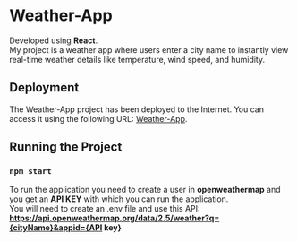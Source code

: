 # Weather-App

Developed using **React**.\
My project is a weather app where users enter a city name to instantly view real-time weather details like temperature, wind speed, and humidity.

## Deployment

The Weather-App project has been deployed to the Internet. You can access it using the following URL: [Weather-App](https://weather-app-lemon-kappa.vercel.app/).

## Running the Project

### `npm start`

To run the application you need to create a user in **openweathermap** and you get an **API KEY** with which you can run the application.\
You will need to create an .env file and use this API:\
**https://api.openweathermap.org/data/2.5/weather?q={cityName}&appid={API key}**
